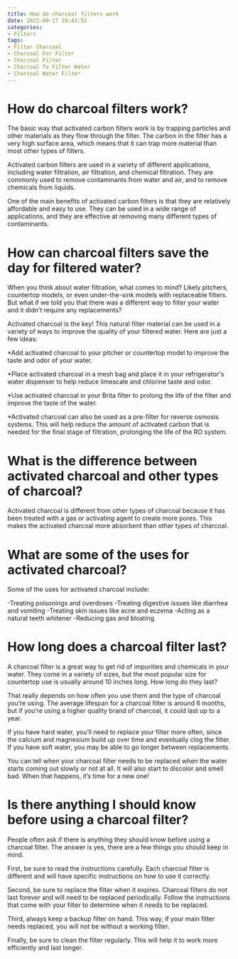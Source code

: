 ```yaml
---
title: How do charcoal filters work
date: 2022-09-17 18:43:52
categories:
- Filters
tags:
- Filter Charcoal
- Charcoal For Filter
- Charcoal Filter
- Charcoal To Filter Water
- Charcoal Water Filter
---
```



#  How do charcoal filters work?

The basic way that activated carbon filters work is by trapping particles and other materials as they flow through the filter. The carbon in the filter has a very high surface area, which means that it can trap more material than most other types of filters.

Activated carbon filters are used in a variety of different applications, including water filtration, air filtration, and chemical filtration. They are commonly used to remove contaminants from water and air, and to remove chemicals from liquids.

One of the main benefits of activated carbon filters is that they are relatively affordable and easy to use. They can be used in a wide range of applications, and they are effective at removing many different types of contaminants.

#  How can charcoal filters save the day for filtered water?

When you think about water filtration, what comes to mind? Likely pitchers, countertop models, or even under-the-sink models with replaceable filters. But what if we told you that there was a different way to filter your water and it didn't require any replacements?

Activated charcoal is the key! This natural filter material can be used in a variety of ways to improve the quality of your filtered water. Here are just a few ideas:

*Add activated charcoal to your pitcher or countertop model to improve the taste and odor of your water.

*Place activated charcoal in a mesh bag and place it in your refrigerator's water dispenser to help reduce limescale and chlorine taste and odor.

*Use activated charcoal in your Brita filter to prolong the life of the filter and improve the taste of the water.

*Activated charcoal can also be used as a pre-filter for reverse osmosis systems. This will help reduce the amount of activated carbon that is needed for the final stage of filtration, prolonging the life of the RO system.

#  What is the difference between activated charcoal and other types of charcoal?

Activated charcoal is different from other types of charcoal because it has been treated with a gas or activating agent to create more pores. This makes the activated charcoal more absorbent than other types of charcoal.

# What are some of the uses for activated charcoal?

Some of the uses for activated charcoal include:

-Treating poisonings and overdoses
-Treating digestive issues like diarrhea and vomiting
-Treating skin issues like acne and eczema
-Acting as a natural teeth whitener
-Reducing gas and bloating

#  How long does a charcoal filter last?

A charcoal filter is a great way to get rid of impurities and chemicals in your water. They come in a variety of sizes, but the most popular size for countertop use is usually around 10 inches long. How long do they last?

That really depends on how often you use them and the type of charcoal you’re using. The average lifespan for a charcoal filter is around 6 months, but if you’re using a higher quality brand of charcoal, it could last up to a year.

If you have hard water, you’ll need to replace your filter more often, since the calcium and magnesium build up over time and eventually clog the filter. If you have soft water, you may be able to go longer between replacements.

You can tell when your charcoal filter needs to be replaced when the water starts coming out slowly or not at all. It will also start to discolor and smell bad. When that happens, it’s time for a new one!

#  Is there anything I should know before using a charcoal filter?

People often ask if there is anything they should know before using a charcoal filter. The answer is yes, there are a few things you should keep in mind.

First, be sure to read the instructions carefully. Each charcoal filter is different and will have specific instructions on how to use it correctly.

Second, be sure to replace the filter when it expires. Charcoal filters do not last forever and will need to be replaced periodically. Follow the instructions that come with your filter to determine when it needs to be replaced.

Third, always keep a backup filter on hand. This way, if your main filter needs replaced, you will not be without a working filter.

Finally, be sure to clean the filter regularly. This will help it to work more efficiently and last longer.